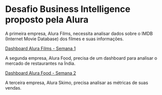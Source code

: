 <h1>Desafio Business Intelligence proposto pela Alura</h1>

A primeira empresa, Alura Films, necessita analisar dados sobre o IMDB (Internet Movie Database) dos filmes e suas informações.

<a href="https://app.powerbi.com/view?r=eyJrIjoiYjVhNGUyZmEtOWRjYS00NGIzLWI3NDAtNmNjZmFjNTRmMTQ3IiwidCI6IjRlOWJkOTMzLTAyOTgtNDdlOC05MDhkLTVlYTI1MTVlNWY1MiJ9&pageName=ReportSectione24e3b5d2949dc7e6ca3" target="_blank">Dashboard Alura Films - Semana 1</a>

A segunda empresa, Alura Food, precisa de um dashboard para analisar o mercado de restaurantes na Índia.

<a href="https://app.powerbi.com/view?r=eyJrIjoiYjk3Yzc0ZTUtMjRiOC00MGFkLWExNWEtMzI4OWE0Njc2MTkxIiwidCI6IjRlOWJkOTMzLTAyOTgtNDdlOC05MDhkLTVlYTI1MTVlNWY1MiJ9&pageName=ReportSection3f18dc50713276169ec0" target="_blank">Dashboard Alura Food - Semana 2</a>

A terceira empresa, Alura Skimo, precisa analisar as métricas de suas vendas.


